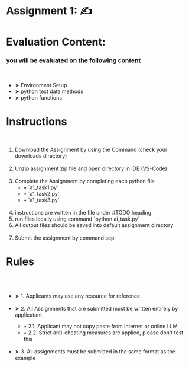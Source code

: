  # Assignment 1: ✍️
<p></p>

# Evaluation Content:

<h3> you will be evaluated on the following content</h3>
<br/>
<ul>
  <li>➤ Environment Setup</li>
  <li>➤ python text data methods</li>
  <li>➤ python functions</li>
</ul>



# Instructions
<br/>
<ol type="1">
<li>
    Download the Assignment by using the Command (check your downloads directory)
</li>
<br/>
<li>
    Unzip assignment zip file and open directory in IDE (VS-Code)
</li>
<br/>
<li>
    Complete the Assignment by completing each python file
    <ul>
        <li>•    `a1_task1.py`</li>
        <li>•    `a1_task2.py`</li>
        <li>•    `a1_task3.py`</li>
    </ul>
</li>
<br/>
<li>instructions are written in the file under #TODO heading</li>
<li> run files locally using command `python ai_task<task_number>.py`</li>
<li>All output files should be saved into default assignment directory</li>
<br/>
<li>Submit the assignment by command scp </li>
</ol>

# Rules
<br/>
<ul>
<br/>
<li>➤ 1. Applicants may use any resource for reference </li>
<br/>
<li>➤ 2. All Assignments that are submitted must be written entirely by applicatant</li>
<ul>
    <li>•    2.1. Applicant may not copy paste from internet or online LLM</li>
    <li>•    2.2. Strict anti-cheating measures are applied, please don't test this</li>
</ul>
<br/>
<li>➤ 3. All assignments must be submitted in the same format as the example</li>
</ul>




